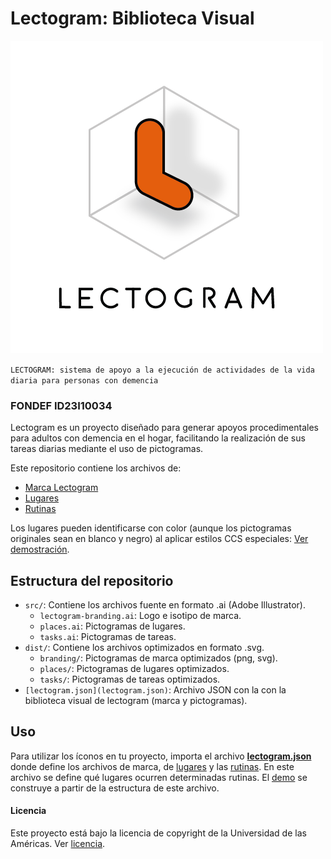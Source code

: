 # Lectogram: Biblioteca Visual

![isotipo de lectogram](dist/branding/png/isotipo.png)

` LECTOGRAM: sistema de apoyo a la ejecución de actividades de la vida diaria para personas con demencia `

### FONDEF ID23I10034
Lectogram es un proyecto diseñado para generar apoyos procedimentales para adultos con demencia en el hogar, facilitando la realización de sus tareas diarias mediante el uso de pictogramas.

Este repositorio contiene los archivos de:
- [Marca Lectogram](branding.md)
- [Lugares](places.md)
- [Rutinas](tasks.md)

Los lugares pueden identificarse con color (aunque los pictogramas originales sean en blanco y negro) al aplicar estilos CCS especiales: [Ver demostración](https://hspencer.github.io/lectogram).


## Estructura del repositorio
- `src/`: Contiene los archivos fuente en formato .ai (Adobe Illustrator).
  - `lectogram-branding.ai`: Logo e isotipo de marca.
  - `places.ai`: Pictogramas de lugares.
  - `tasks.ai`: Pictogramas de tareas.
- `dist/`: Contiene los archivos optimizados en formato .svg.
  - `branding/`: Pictogramas de marca optimizados (png, svg).
  - `places/`: Pictogramas de lugares optimizados.
  - `tasks/`: Pictogramas de tareas optimizados.
- `[lectogram.json](lectogram.json)`: Archivo JSON con la con la biblioteca visual de lectogram (marca y pictogramas).

## Uso
Para utilizar los íconos en tu proyecto, importa el archivo **[lectogram.json](lectogram.json)** donde define los archivos de marca, de [lugares](places.md) y las [rutinas](tasks.md). En este archivo se define qué lugares ocurren determinadas rutinas. El [demo](https://hspencer.github.io/lectogram) se construye a partir de la estructura de este archivo.

#### Licencia

Este proyecto está bajo la licencia de copyright de la Universidad de las Américas. Ver [licencia](LICENSE.md).
